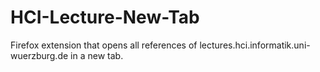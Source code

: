 # HCI-Lecture-New-Tab

Firefox extension that opens all references of lectures.hci.informatik.uni-wuerzburg.de in a new tab.
